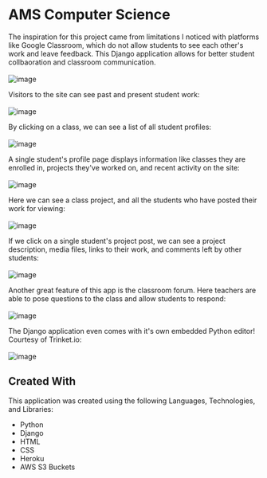 # AMS Computer Science

The inspiration for this project came from limitations I noticed with platforms like Google Classroom, which do not allow students to see each other's work and leave feedback. This Django application allows for better student collbaoration and classroom communication.
<br>
<br>
![image](https://github.com/JackPadalino/AMSCSApp/assets/97137486/30dd0eee-98fc-477c-ac22-369c267c14c7)

Visitors to the site can see past and present student work:
<br>
<br>
![image](https://github.com/JackPadalino/AMSCSApp/assets/97137486/a3cc5a3b-7140-4406-94b5-ef6585d844d5)

By clicking on a class, we can see a list of all student profiles:
<br>
<br>
![image](https://github.com/JackPadalino/AMSCSApp/assets/97137486/94c1bfdd-cb1a-463c-94e8-dd9ebedf6881)

A single student's profile page displays information like classes they are enrolled in, projects they've worked on, and recent activity on the site:
<br>
<br>
![image](https://github.com/JackPadalino/AMSCSApp/assets/97137486/d22f73c4-fdf2-4764-9c0d-0f34e52c9a87)

Here we can see a class project, and all the students who have posted their work for viewing:
<br>
<br>
![image](https://github.com/JackPadalino/AMSCSApp/assets/97137486/c7a82e4c-f44f-4061-b192-e72d404ae2c1)

If we click on a single student's project post, we can see a project description, media files, links to their work, and comments left by other students:
<br>
<br>
![image](https://github.com/JackPadalino/AMSCSApp/assets/97137486/940e848c-7655-43f6-90ad-29aa20c83abb)

Another great feature of this app is the classroom forum. Here teachers are able to pose questions to the class and allow students to respond:
<br>
<br>
![image](https://github.com/JackPadalino/AMSCSApp/assets/97137486/4bd9c949-298b-43c8-8eae-c86c8d9d86d5)

The Django application even comes with it's own embedded Python editor! Courtesy of Trinket.io:
<br>
<br>
![image](https://github.com/JackPadalino/AMSCSApp/assets/97137486/6e141978-00a0-472e-8581-32d2348ed8a2)

## Created With

This application was created using the following Languages, Technologies, and Libraries:

- Python
- Django
- HTML
- CSS
- Heroku
- AWS S3 Buckets
